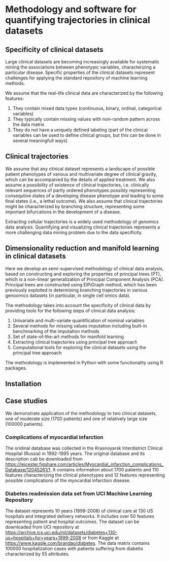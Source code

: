# Methodology and software for quantifying trajectories in clinical datasets

## Specificity of clinical datasets

Large clinical datasets are becoming increasingly available for systematic mining the associations between phenotypic variables,
characterizing a particular disease. Specific properties of the clinical datasets represent challenges for applying the 
standard repository of machine learning methods. 

We assume that the real-life clinical data are characterized by the following features:
1) They contain mixed data types (continuous, binary, ordinal, categorical variables)
2) They typically contain missing values with non-random pattern across the data matrix
3) They do not have a uniquely defined labeling (part of the clinical variables can be used to define clinical groups, 
but this can be done in several meaningfull ways)

## Clinical trajectories

We assume that any clinical dataset represents a landscape of possible patient phenotypes of various and multivariate 
degree of clinical gravity, which can be accompanied by the details of applied treatment. 
We also assume a possibility of existence of clinical trajectories, i.e. clinically relevant sequences of partly ordered phenotypes 
possibly representing consequtive states of a developing disease phenotype and leading to some final states (i.e., a 
lethal outcome). We also assume that clinical trajectories might be characterized by branching structure, representing
some important bifurcations in the development of a disease. 

Extracting cellular trajectories is a widely used methodology of genomics data analysis. 
Quantifying and visualizing clinical trajectories represents a more challenging data mining problem due to the data specificity.

## Dimensionality reduction and manifold learning in clinical datasets

Here we develop an semi-supervised methodology of clinical data analysis, based on constructing and exploring the properties
of principal trees (PT), which is a non-linear generalization of Principal Component Analysis (PCA). Principal trees are 
constructed using ElPiGraph method, which has been previously exploited in determining branching trajectories in various genoomics 
datasets (in particular, in single cell omics data). 

The methodology takes into account the specificity of clinical data by providing tools for the following steps of clinical data analysis:

1) Univariate and multi-variate quantification of nominal variables
2) Several methods for missing values imputation including built-in benchmarking of the imputation methods
3) Set of state-of-the-art methods for manifold learning
4) Extracting clinical trajectories using principal tree approach
5) Computational tools for exploring the clinical datasets using the principal tree approach

The methodology is implemented in Python with some functionality using R packages.

## Installation

## Case studies

We demonstrate application of the methodology to two clinical datasets, one of moderate size (1700 patients) and one of relatively large size (100000 patients).

### Complications of myocardial infarction

The oridinal database was collected in the Krasnoyarsk Interdistrict Clinical Hospital (Russia) in 1992-1995 years. The original database and its description cab be downloaded from https://leicester.figshare.com/articles/Myocardial_infarction_complications_Database/12045261/1. It contains information about 1700 patients and 110 features characterizing the clinical phenotypes and 12 features representing possible complications of the myocardial infarction disease. 

### Diabetes readmission data set from UCI Machine Learning Repository

The dataset represents 10 years (1999-2008) of clinical care at 130 US hospitals and integrated delivery networks. It includes over 50 features representing patient and hospital outcomes. The dataset can be downloaded from UCI repository at https://archive.ics.uci.edu/ml/datasets/diabetes+130-us+hospitals+for+years+1999-2008 or from Kaggle at https://www.kaggle.com/brandao/diabetes. The data matrix contains 100000 hospitalization cases with patients suffering from diabetis characterized by 55 attributes.
